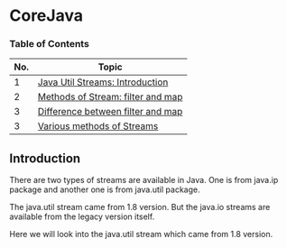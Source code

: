 # CoreJava


### Table of Contents

| No. | Topic                                                                                                                                                         |
| --- | ----------------------------------------------------------------------------------------------------------------------------------------------------------------- |
| 1   | [Java Util Streams: Introduction]()                                         |
| 2   | [Methods of Stream: filter and map]()
| 3   | [Difference between filter and map]()
| 3   | [Various methods of Streams]()

## Introduction

There are two types of streams are available in Java. One is from java.ip package and another one is from java.util package. 

The java.util stream came from 1.8 version. But the java.io streams are available from the legacy version itself. 

Here we will look into the java.util stream which came from 1.8 version. 
